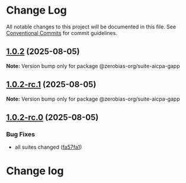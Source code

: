 # Change Log

All notable changes to this project will be documented in this file.
See [Conventional Commits](https://conventionalcommits.org) for commit guidelines.

## [1.0.2](https://github.com/zerobias-org/suite/compare/@zerobias-org/suite-aicpa-gapp@1.0.2-rc.1...@zerobias-org/suite-aicpa-gapp@1.0.2) (2025-08-05)

**Note:** Version bump only for package @zerobias-org/suite-aicpa-gapp





## [1.0.2-rc.1](https://github.com/zerobias-org/suite/compare/@zerobias-org/suite-aicpa-gapp@1.0.2-rc.0...@zerobias-org/suite-aicpa-gapp@1.0.2-rc.1) (2025-08-05)

**Note:** Version bump only for package @zerobias-org/suite-aicpa-gapp





## [1.0.2-rc.0](https://github.com/zerobias-org/suite/compare/@zerobias-org/suite-aicpa-gapp@1.0.1...@zerobias-org/suite-aicpa-gapp@1.0.2-rc.0) (2025-08-05)


### Bug Fixes

* all suites changed ([fa57fa1](https://github.com/zerobias-org/suite/commit/fa57fa1af7628003297df46b2d7740fe95bd2666))





# Change log
